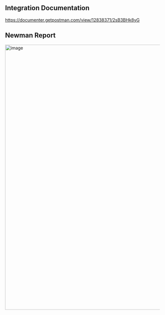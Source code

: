 ## Integration Documentation
https://documenter.getpostman.com/view/12838371/2sB3BHk8yG

## Newman Report
<img width="917" height="863" alt="image" src="https://github.com/user-attachments/assets/4204f0d7-d4a3-4d27-99f5-eb70359a426e" />
